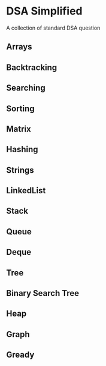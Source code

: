 # DSA Simplified

A collection of standard DSA question

## Arrays

## Backtracking

## Searching

## Sorting

## Matrix

## Hashing

## Strings

## LinkedList

## Stack

## Queue

## Deque

## Tree

## Binary Search Tree

## Heap

## Graph

## Gready
